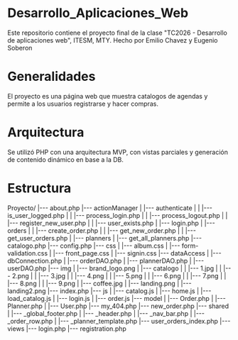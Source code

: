 # Desarrollo_Aplicaciones_Web
Este repositorio contiene el proyecto final de la clase "TC2026 - Desarrollo de aplicaciones web", ITESM, MTY.
Hecho por Emilio Chavez y Eugenio Soberon

# Generalidades
El proyecto es una página web que muestra catalogos de agendas y permite a los usuarios registrarse y hacer compras. 

# Arquitectura
Se utilizó PHP con una arquitectura MVP, con vistas parciales y generación de contenido dinámico en base a la DB.

# Estructura
Proyecto/
|--- about.php
|--- actionManager
|    |--- authenticate
|    |    |--- is_user_logged.php
|    |    |--- process_login.php
|    |    |--- process_logout.php
|    |    |--- register_new_user.php
|    |    |--- user_exists.php
|    |--- login.php
|    |--- orders
|    |    |--- create_order.php
|    |    |--- get_new_order.php
|    |    |--- get_user_orders.php
|    |--- planners
|        |--- get_all_planners.php
|--- catalogo.php
|--- config.php
|--- css
|    |--- album.css
|    |--- form-validation.css
|    |--- front_page.css
|    |--- signin.css
|--- dataAccess
|    |--- dbConnection.php
|    |--- orderDAO.php
|    |--- plannerDAO.php
|    |--- userDAO.php
|--- img
|    |--- brand_logo.png
|    |--- catalogo
|    |    |--- 1.jpg
|    |    |--- 2.png
|    |    |--- 3.jpg
|    |    |--- 4.png
|    |    |--- 5.png
|    |    |--- 6.png
|    |    |--- 7.png
|    |    |--- 8.png
|    |    |--- 9.png
|    |--- coffee.jpg
|    |--- landing.png
|    |--- landing2.png
|--- index.php
|--- js
|    |--- catalog.js
|    |--- home.js
|    |--- load_catalog.js
|    |--- login.js
|    |--- order.js
|--- model
|    |--- Order.php
|    |--- Planner.php
|    |--- User.php
|--- my_404.php
|--- new_order.php
|--- shared
|    |--- _global_footer.php
|    |--- _header.php
|    |--- _nav_bar.php
|    |--- _order_row.php
|    |--- _planner_template.php
|--- user_orders_index.php
|--- views
    |--- login.php
    |--- registration.php

